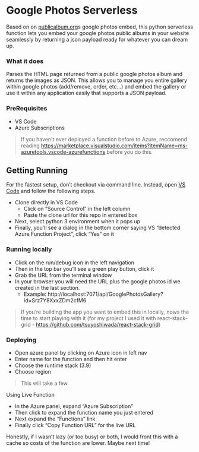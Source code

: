 # Google Photos Serverless

Based on on [publicalbum.org](https://www.publicalbum.org/blog/embedding-google-photos-albums)s google photos embed, this python serverless function lets you embed your google photos public albums in your website seamlessly by returning a json payload ready for whatever you can dream up.

### What it does

Parses the HTML page returned from a public google photos album and returns the images as JSON.  This allows you to manage you entire gallery within google photos (add/remove, order, etc...) and embed the gallery or use it within any application easily that supports a JSON payload.

### PreRequisites

* VS Code
* Azure Subscriptions

> If you haven't ever deployed a function before to Azure, reccomend reading https://marketplace.visualstudio.com/items?itemName=ms-azuretools.vscode-azurefunctions before you do this.

## Getting Running

For the fastest setup, don’t checkout via command line.  Instead, open [VS Code](https://code.visualstudio.com/) and follow the following steps.

* Clone directly in VS Code
    * Click on “Source Control” in the left column
    * Paste the clone url for this repo in entered box
* Next, select python 3 environment when it pops up
* Finally, you’ll see a dialog in the bottom corner saying VS “detected Azure Function Project”, click “Yes” on it

### Running locally

* Click on the run/debug icon in the left navigation
* Then in the top bar you’ll see a green play button, click it
* Grab the URL from the terminal window
* In your browser you will need the URL plus the google photos id we created in the last section.
    * Example: http://localhost:7071/api/GooglePhotosGallery?id=Srz7Y8XxxZDm2cfM6

> If you’re building the app you want to embed this in locally, nows the time to start playing with it (for my project I used it with react-stack-grid - https://github.com/tsuyoshiwada/react-stack-grid)

### Deploying

* Open azure panel by clicking on Azure icon in left nav
* Enter name for the function and then hit enter
* Choose the runtime stack (3.9)
* Choose region

> This will take a few

Using Live Function

* In the Azure panel, expand “Azure Subscription”
* Then click to expand the function name you just entered
* Next expand the “Functions” link
* Finally click “Copy Function URL” for the live URL

Honestly, if I wasn’t lazy (or too busy) or both, I would front this with a cache so costs of the function are lower.
Maybe next time!
